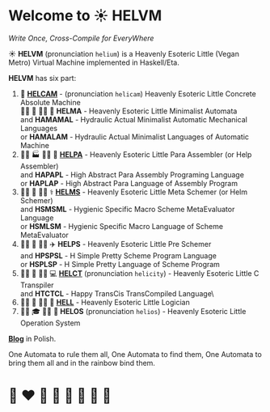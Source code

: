 # Welcome to ☀️ HELVM 

*Write Once, Cross-Compile for EveryWhere*

☀️ **HELVM** (pronunciation `helium`) is a Heavenly Esoteric Little (Vegan Metro) Virtual Machine implemented in Haskell/Eta.

**HELVM** has six part:
1. 🚁 **[HELCAM](helcam)** - (pronunciation `helicam`) Heavenly Esoteric Little Concrete Absolute Machine\
  🧑‍🔧 🔧 🧑‍🎨 🎨  **HELMA** - Heavenly Esoteric Little Minimalist Automata\
and **HAMAMAL** - Hydraulic Actual Minimalist Automatic Mechanical Languages\
or **HAMALAM** - Hydraulic Actual Minimalist Languages of Automatic Machine
2. 🧑‍🏭 🏭 🧑‍🌾 🌾 **[HELPA](helpa)** - Heavenly Esoteric Little Para Assembler (or Help Assembler)\
and **HAPAPL** - High Abstract Para Assembly Programing Language\
or **HAPLAP** - High Abstract Para Language of Assembly Program
3. 🧑‍🔬 🔬 🧑‍⚕️ ⚕️ **[HELMS](helms)** - Heavenly Esoteric Little Meta Schemer (or Helm Schemer)\
and **HSMSML** - Hygienic Specific Macro Scheme MetaEvaluator Language \
or **HSMLSM**  - Hygienic Specific Macro Language of Scheme MetaEvaluator
4. 🧑‍🚀 🚀 🧑‍✈️ ✈️ **HELPS** - Heavenly Esoteric Little Pre Schemer \
and **HPSPSL** - H Simple Pretty Scheme Program Language\
or **HSPLSP** - H Simple Pretty Language of Scheme Program
5. 🧑‍💼 💼 🧑‍💻 💻 **[HELCT](helct)** (pronunciation `helicity`) - Heavenly Esoteric Little C Transpiler\
and **HTCTCL** - Happy TransCis TransCompiled Language\
6. 🧑‍🚒 🚒 🧑‍🍳 🍳 **[HELL](hell)** - Heavenly Esoteric Little Logician
7. 🧑‍🎓 🎓 🧑‍🏫 🏫 **HELOS** (pronunciation `helios`) - Heavenly Esoteric Little Operation System 

**[Blog](https://writeonly.github.io/projects/helvm)** in Polish.

<!-- https://en.wikipedia.org/wiki/README -->

One Automata to rule them all, One Automata to find them,
One Automata to bring them all and in the rainbow bind them.

<!--
Actual Minimal Automation Machine
Minimal Automata
-->

# 🌈 ❤️ 💛 💚 💙 🤍 🖤 🦄

